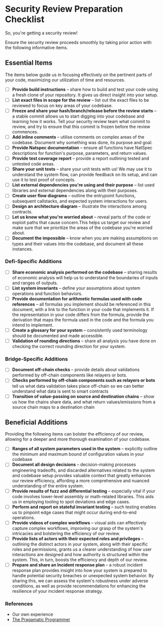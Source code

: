 # Security Review Preparation Checklist

So, you're getting a security review! 

Ensure the security review proceeds smoothly by taking prior action with the following informative items.

## Essential Items 
The items below guide us in focusing effectively on the pertinent parts of your code, maximizing our utilization of time and resources.

- [ ] **Provide build instructions** – share how to build and test your code using a fresh clone of your repository. It gives us direct insight into your setup.
- [ ] **List exact files in scope for the review** –  list out the exact files to be reviewed to focus on key areas of your codebase.
- [ ] **Freeze and share your hash/branch/release before the review starts** – a stable commit allows us to start digging into your codebase and learning how it works. Tell your security review team what commit to review, and try to ensure that this commit is frozen before the review commences. 
- [ ] **Add inline comments** –  utilise comments on complex areas of the codebase. Document why something was done, its purpose and goal. 
- [ ] **Provide Natspec documentation** – ensure all functions have NatSpec descriptions for function's purpose, parameters, and return values.
- [ ] **Provide test coverage report** – provide a report outlining tested and untested code areas.
- [ ] **Share your unit tests** – share your unit tests with us! We may use it to understand the system flow, can provide feedback on its setup, and can use it to test proof of concepts. 
- [ ] **List external dependencies you're using and their purpose** – list used libraries and external dependencies along with their purposes.
- [ ] **Create user flow diagrams** – outline the entrypoint functions, subsequent callstacks, and expected system interactions for users.
- [ ] **Design an architecture diagram** – illustrate the interactions among contracts.
- [ ] **Let us know what you're worried about** – reveal parts of the code or exploit paths that cause concern.This helps us target our review and make sure that we prioritize the areas of the codebase you're worried about.
- [ ] **Document the impossible** – know when you are making assumptions on types and their values into the codebase, and document all these instances. 

### Defi-Specific Additions  
- [ ] **Share economic analysis performed on the codebase** – sharing results of economic analysis will help us to understand the boundaries of inputs and ranges of outputs.
- [ ] **List system invariants** – define your assumptions about system operations and function behaviors.
- [ ] **Provide documentation for arithmetic formulas used with code references** – all formulas you implement should be referenced in this document, with a link to the function in your code that implements it. If the representation in your code differs from the formula, provide the derivation that maps the formula used in the code and the formula you intend to implement. 
- [ ] **Create a glossary for your system** – consistently used terminology should be documented and made accessible.
- [ ] **Validation of rounding directions** – share all analysis you have done on checking the correct rounding direction for your system. 

### Bridge-Specific Additions
- [ ] **Document off-chain checks** – provide details about validations performed by off-chain components like relayers or bots.
- [ ] **Checks performed by off-chain components such as relayers or bots** tell us what data validation takes place off-chain so we can better understand what data is sent to smart contracts 
- [ ] **Transition of value-passing on source and destination chains** – show us how the chains share data, and what return values/emissions from a source chain maps to a destination chain 

## Beneficial Additions

Providing the following items can bolster the efficiency of our review, allowing for a deeper and more thorough examination of your codebase.

- [ ] **Ranges of all system parameters used in the system** – explicitly outline the minimum and maximum bound of configuration values in your codebase 
- [ ] **Document all design decisions** – decision-making processes engineering tradeoffs, and discarded alternatives related to the system and codebase setup provides valuable context that greatly enhances our review efficiency, affording a more comprehensive and nuanced understanding of the entire system.  
- [ ] **Provide results of fuzz and differential testing** – especially vital if your code involves lower-level assembly or math-related libraries. This aids us in employing tooling to spot deviations and edge cases.
- [ ] **Perform and report on stateful invariant testing** – such testing enables us to pinpoint edge cases that might occur during end-to-end operations.
- [ ] **Provide videos of complex workflows** – visual aids can effectively capture complex workflows, improving our grasp of the system's intricacies and bolstering the efficiency of our review.
- [ ] **Provide lists of actors with their expected roles and privileges** – outlining the distinct actors in your system, along with their specific roles and permissions, grants us a clearer understanding of how user interactions are designed and how authority is structured within the system. This, in turn, boosts the efficiency and depth of our review.
- [ ] **Prepare and share an Incident response plan** – a robust incident response plan provides insight into how your system is prepared to handle potential security breaches or unexpected system behavior. By sharing this, we can assess the system's robustness under adverse conditions, as well as provide recommendations for enhancing the resilience of your incident response strategy.

### References 

- Our own experience 
- [The Pragamatic Programmer](https://pragprog.com/titles/tpp20/the-pragmatic-programmer-20th-anniversary-edition/)